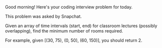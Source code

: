 Good morning! Here's your coding interview problem for today.

This problem was asked by Snapchat.

Given an array of time intervals (start, end) for classroom lectures 
(possibly overlapping), find the minimum number of rooms required.

For example, given [(30, 75), (0, 50), (60, 150)], you should return 2.
